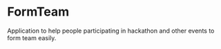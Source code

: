 FormTeam
========

Application to help people participating in hackathon and other events to form team easily.
